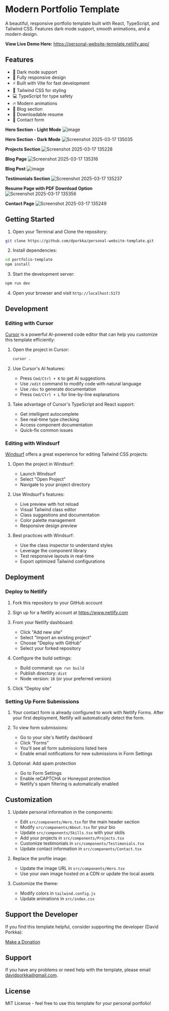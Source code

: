 # Modern Portfolio Template

A beautiful, responsive portfolio template built with React, TypeScript, and Tailwind CSS. Features dark mode support, smooth animations, and a modern design.

**View Live Demo Here:**
https://personal-website-template.netlify.app/

## Features

- 🌙 Dark mode support
- 📱 Fully responsive design
- ⚡ Built with Vite for fast development
- 🎨 Tailwind CSS for styling
- 💻 TypeScript for type safety
- 🔥 Modern animations
- 📝 Blog section
- 📄 Downloadable resume
- 📧 Contact form

**Hero Section - Light Mode**
![image](https://github.com/user-attachments/assets/5ae5d825-c5c2-45e1-9eea-6add0567d5f0)

**Hero Section - Dark Mode**
![Screenshot 2025-03-17 135035](https://github.com/user-attachments/assets/d564c6bc-9f05-4bbb-a979-daa86cd4ecd1)

**Projects Section**
![Screenshot 2025-03-17 135228](https://github.com/user-attachments/assets/67c0973d-eb32-40bc-b380-e938dbde02f7)

**Blog Page**
![Screenshot 2025-03-17 135316](https://github.com/user-attachments/assets/aea540fc-610b-4eaa-8d6e-b6e0f84c712e)

**Blog Post**
![image](https://github.com/user-attachments/assets/6d734952-6afb-4c8b-82ef-60f0f2216f9f)

**Testimonials Section**
![Screenshot 2025-03-17 135237](https://github.com/user-attachments/assets/f8dc8123-c1f1-47b9-bec2-b6f6d7a86432)

**Resume Page with PDF Download Option**
![Screenshot 2025-03-17 135356](https://github.com/user-attachments/assets/9b3f183f-93c3-4b91-b149-f87e048cee5b)

**Contact Page**
![Screenshot 2025-03-17 135249](https://github.com/user-attachments/assets/cff99303-22bb-49b4-95f4-5337bd3b6676)


## Getting Started

1. Open your Terminal and Clone the repository:
```bash
git clone https://github.com/dporkka/personal-website-template.git
```

2. Install dependencies:
```bash
cd portfolio-template
npm install
```

3. Start the development server:
```bash
npm run dev
```

4. Open your browser and visit `http://localhost:5173`

## Development

### Editing with Cursor

[Cursor](https://cursor.sh/) is a powerful AI-powered code editor that can help you customize this template efficiently:

1. Open the project in Cursor:
   ```bash
   cursor .
   ```

2. Use Cursor's AI features:
   - Press `Cmd/Ctrl + K` to get AI suggestions
   - Use `/edit` command to modify code with natural language
   - Use `/doc` to generate documentation
   - Press `Cmd/Ctrl + L` for line-by-line explanations

3. Take advantage of Cursor's TypeScript and React support:
   - Get intelligent autocomplete
   - See real-time type checking
   - Access component documentation
   - Quick-fix common issues

### Editing with Windsurf

[Windsurf](https://www.windsurf.io/) offers a great experience for editing Tailwind CSS projects:

1. Open the project in Windsurf:
   - Launch Windsurf
   - Select "Open Project"
   - Navigate to your project directory

2. Use Windsurf's features:
   - Live preview with hot reload
   - Visual Tailwind class editor
   - Class suggestions and documentation
   - Color palette management
   - Responsive design preview

3. Best practices with Windsurf:
   - Use the class inspector to understand styles
   - Leverage the component library
   - Test responsive layouts in real-time
   - Export optimized Tailwind configurations

## Deployment

### Deploy to Netlify

1. Fork this repository to your GitHub account

2. Sign up for a Netlify account at https://www.netlify.com

3. From your Netlify dashboard:
   - Click "Add new site"
   - Select "Import an existing project"
   - Choose "Deploy with GitHub"
   - Select your forked repository

4. Configure the build settings:
   - Build command: `npm run build`
   - Publish directory: `dist`
   - Node version: `18` (or your preferred version)

5. Click "Deploy site"

### Setting Up Form Submissions

1. Your contact form is already configured to work with Netlify Forms. After your first deployment, Netlify will automatically detect the form.

2. To view form submissions:
   - Go to your site's Netlify dashboard
   - Click "Forms"
   - You'll see all form submissions listed here
   - Enable email notifications for new submissions in Form Settings

3. Optional: Add spam protection
   - Go to Form Settings
   - Enable reCAPTCHA or Honeypot protection
   - Netlify's spam filtering is automatically enabled

## Customization

1. Update personal information in the components:
   - Edit `src/components/Hero.tsx` for the main header section
   - Modify `src/components/About.tsx` for your bio
   - Update `src/components/Skills.tsx` with your skills
   - Add your projects in `src/components/Projects.tsx`
   - Customize testimonials in `src/components/Testimonials.tsx`
   - Update contact information in `src/components/Contact.tsx`

2. Replace the profile image:
   - Update the image URL in `src/components/Hero.tsx`
   - Use your own image hosted on a CDN or update the local assets

3. Customize the theme:
   - Modify colors in `tailwind.config.js`
   - Update animations in `src/index.css`

## Support the Developer

If you find this template helpful, consider supporting the developer (David Porkka):

[Make a Donation](https://buy.stripe.com/cN26oM84c2oT772dQX)

## Support

If you have any problems or need help with the template, please email davidporkka@gmail.com.

## License

MIT License - feel free to use this template for your personal portfolio!
